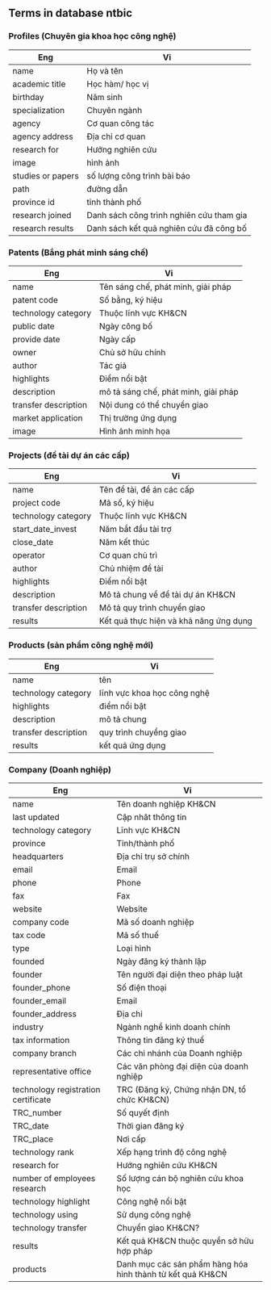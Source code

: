 
## Terms in database ntbic

### Profiles (Chuyên gia khoa học công nghệ)
| Eng  | Vi |
| ------------- | ------------- |
| name | Họ và tên |
| academic title | Học hàm/ học vị |
| birthday | Năm sinh |
| specialization | Chuyên ngành |
| agency | Cơ quan công tác |
| agency address | Địa chỉ cơ quan |
| research for | Hướng nghiên cứu |
| image | hình ảnh |
| studies or papers | số lượng công trình bài báo |
| path | đường dẫn |
| province id | tỉnh thành phố |
| research joined | Danh sách công trình nghiên cứu tham gia |
| research results | Danh sách kết quả nghiên cứu đã công bố |

### Patents (Bắng phát minh sáng chế)
| Eng  | Vi |
| ------------- | ------------- |
| name  | Tên sáng chế, phát minh, giải pháp  |
| patent code  | Số bằng, ký hiệu  |
| technology category | Thuộc lĩnh vực KH&CN |
| public date | Ngày công bố |
| provide date | Ngày cấp |
| owner | Chủ sở hữu chính |
| author | Tác giả |
| highlights | Điểm nổi bật |
| description | mô tả sáng chế, phát minh, giải pháp |
| transfer description | Nội dung có thể chuyển giao |
| market application | Thị trường ứng dụng |
| image | Hình ảnh minh họa |

### Projects (đề tài dự án các cấp)
| Eng  | Vi |
| ------------- | ------------- |
| name | Tên đề tài, đề án các cấp |
| project code | Mã số, ký hiệu |
| technology category| Thuộc lĩnh vực KH&CN |
| start_date_invest | Năm bắt đầu tài trợ |
| close_date | Năm kết thúc |
| operator | Cơ quan chủ trì |
| author | Chủ nhiệm đề tài |
| highlights | Điểm nổi bật |
| description | Mô tả chung về đề tài dự án KH&CN |
| transfer description | Mô tả quy trình chuyển giao |
| results | Kết quả thực hiện và khả năng ứng dụng |

### Products (sản phẩm công nghệ mới)
| Eng  | Vi |
| ------------- | ------------- |
| name | tên |
| technology category | lĩnh vực khoa học công nghệ |
| highlights | điểm nổi bật |
| description | mô tả chung |
| transfer description | quy trình chuyểng giao |
| results | kết quả ứng dụng |

### Company (Doanh nghiệp)
| Eng  | Vi |
| ------------- | ------------- |
| name | Tên doanh nghiệp KH&CN |
| last updated | Cập nhât thông tin |
| technology category | Lĩnh vực KH&CN |
| province | Tỉnh/thành phố |
| headquarters | Địa chỉ trụ sở chính |
| email | Email |
| phone | Phone |
| fax | Fax |
| website | Website |
| company code | Mã số doanh nghiệp |
| tax code | Mã số thuế |
| type | Loại hình |
| founded | Ngày đăng ký thành lập |
| founder | Tên người đại diện theo pháp luật |
| founder_phone | Số điện thoại |
| founder_email | Email |
| founder_address | Địa chỉ |
| industry | Ngành nghề kinh doanh chính |
| tax information | Thông tin đăng ký thuế |
| company branch | Các chi nhánh của Doanh nghiệp |
| representative office | Các văn phòng đại diện của doanh nghiệp |
| technology registration certificate | TRC (Đăng ký, Chứng nhận DN, tổ chức KH&CN) |
| TRC_number | Số quyết định |
| TRC_date | Thời gian đăng ký |
| TRC_place | Nơi cấp |
| technology rank | Xếp hạng trình độ công nghệ |
| research for | Hướng nghiên cứu KH&CN |
| number of employees research | Số lượng cán bộ nghiên cứu khoa học |
| technology highlight | Công nghệ nổi bật |
| technology using | Sử dụng công nghệ |
| technology transfer | Chuyển giao KH&CN? |
| results | Kết quả KH&CN thuộc quyền sở hữu hợp pháp |
| products | Danh mục các sản phẩm hàng hóa hình thành từ kết quả KH&CN |